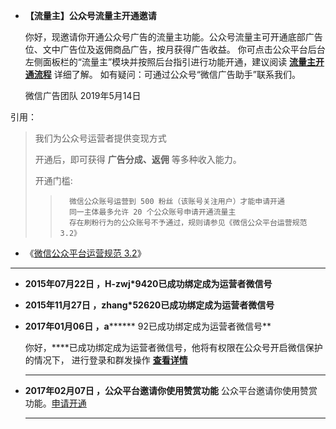  - **【流量主】公众号流量主开通邀请**

    你好，现邀请你开通公众号广告的流量主功能。公众号流量主可开通底部广告位、文中广告位及返佣商品广告，按月获得广告收益。
    你可点击公众平台后台左侧面板栏的“流量主”模块并按照后台指引进行功能开通，建议阅读 [**流量主开通流程**](https://ad.weixin.qq.com/guide/24) 详细了解。
    如有疑问：可通过公众号“微信广告助手”联系我们。

    微信广告团队
    2019年5月14日
 
引用：
>  我们为公众号运营者提供变现方式
>  
>  开通后，即可获得 **广告分成、返佣** 等多种收入能力。
>
>  开通门槛:
>  
>>       微信公众账号运营到 500 粉丝（该账号关注用户）才能申请开通
>>       同一主体最多允许 20 个公众账号申请开通流量主
>>       存在刷粉行为的公众账号不予通过，规则请参见《微信公众平台运营规范 3.2》

- 《[微信公众平台运营规范 3.2](https://mp.weixin.qq.com/cgi-bin/readtemplate?t=business/faq_operation_tmpl&type=info&lang=zh_CN)》

<hr>
    
 - **2015年07月22日 ，H-zwj*9420已成功绑定成为运营者微信号**
 - **2015年11月27日 ，zhang*52620已成功绑定成为运营者微信号**
 - **2017年01月06日 ，a******** 92已成功绑定成为运营者微信号**

    你好，****已成功绑定成为运营者微信号，他将有权限在公众号开启微信保护的情况下，
进行登录和群发操作 [**查看详情**](http://kf.qq.com/faq/120911VrYVrA141211FbEnq2.html)

    <hr>

 - **2017年02月07日 ，公众平台邀请你使用赞赏功能**
    公众平台邀请你使用赞赏功能。[申请开通](https://mp.weixin.qq.com/cgi-bin/plugindetails?lang=zh_CN&token=785685573&t=service/profile&pluginid=10040&lang=zh_CN&token=785685573&action=intro)

   <hr>
